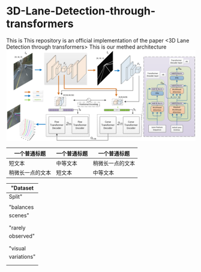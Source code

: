 # 3D-Lane-Detection-through-transformers
This is This repository is an official implementation of the paper &lt;3D Lane Detection through transformers>
This is our methed architecture
![ous model](https://github.com/LiShengG/3D-Lane-Detection-through-transformers/blob/main/model.png)

| 一个普通标题 | 一个普通标题 | 一个普通标题 |
| ------ | ------ | ------ |
| 短文本 | 中等文本 | 稍微长一点的文本 |
| 稍微长一点的文本 | 短文本 | 中等文本 |

| "Dataset    |
|-------------|
| Split"      | Method      | lane    |      |       |       |  Cneter lane |      |       |       |
|             |             | F-Score | AP   | z-e   | zz -e | F-Score      | AP   | z -e  | zz-e  |
| "balances   |
| scenes"     | 3D-LaneNet  | 86.4    | 89.3 | 0.015 | 0.202 | 89.5         | 91.4 | 0.015 | 0.179 |
|             | Gen_LaneNet | 88.1    | 90.1 | 0.012 | 0.214 | 90.8         | 92.6 | 0.011 | 0.176 |
|             | ours        | 92.5    | 90.4 | 0.01  | 0.239 | 95.4         | 93.3 | 0.01  | 0.219 |
| "rarely     |
| observed"   | 3D-LaneNet  | 72      | 74.6 | 0.039 | 0.521 | 77           | 80   | 0.04  | 0.557 |
|             | Gen_LaneNet | 78      | 79   | 0.03  | 0.539 | 79.5         | 80.6 | 0.026 | 0.547 |
|             | ours        | 85.2    | 83.5 | 0.027 | 0.617 | 87.1         | 84.8 | 0.028 | 0.648 |
| "visual     |
| variations" | 3D-LaneNet  | 72.5    | 74.9 | 0.032 | 0.23  | 75.5         | 77.7 | 0.03  | 0.227 |
|             | Gen_LaneNet | 85.3    | 87.2 | 0.015 | 0.232 | 88.2         | 90   | 0.015 | 0.187 |
|             | ours        | 90.1    | 88.2 | 0.012 | 0.284 | 93.2         | 91.3 | 0.012 | 0.263 |

